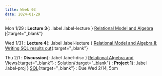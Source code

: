 ```yaml
---
title: Week 03
date: 2024-01-29
---
```



Mon 1/29
: **Lecture 3**{: .label .label-lecture } [Relational Model and Algebra I](https://docs.google.com/presentation/u/1/d/1kff-8_-2OFhiaLrG98HW2tcapxc177AKqu_25IYwGUo/edit#slide=id.g240aa56c3be_0_84){:target="\_blank"}

Wed 1/31
: **Lecture 4**{: .label .label-lecture } [Relational Model and Algebra II;](https://docs.google.com/presentation/d/1tbShn0AWi9LyeUZXGsACpo0vXZ-sk0Dt40Xt6_5JX-4/edit#slide=id.g240c89794b3_0_987) [Writing SQL results out](https://docs.google.com/presentation/d/1oio2MHKmTHax-RcpWnAmZcv8qHKVH0ilKo2IBPL2RLk/edit#slide=id.g24229eb25b9_0_472){:target="\_blank"}
	
Thu 2/1
: **Discussion**{: .label .label-disc } [Relational Algebra and Views](https://drive.google.com/file/d/1ZktgypK5iaK94Wo8jT3_3URxFyGEz2NP/view?usp=sharing){:target="\_blank"}
  : [Solution](https://drive.google.com/file/d/1WG8hK5o_swIUuWzwfFvyfe-iCIb9pnH8/view?usp=sharing){:target="_blank"}
: **Project 1**{: .label .label-proj } [SQL](https://data101.datahub.berkeley.edu/hub/user-redirect/git-pull?repo=https%3A%2F%2Fgithub.com%2Fcal-data-eng%2Fsp24-materials.git&urlpath=lab%2Ftree%2Fsp24-materials.git%2Fproj%2Fproj1&branch=main){:target="\_blank"}
  : Due Wed 2/14, 5pm
